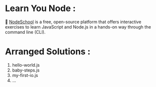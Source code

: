 # Learn You Node :
🧠 [NodeSchool](https://nodeschool.io/) is a free, open-source platform that offers interactive exercises to learn JavaScript and Node.js in a hands-on way through the command line (CLI).

# Arranged Solutions :

1. hello-world.js
2. baby-steps.js
3. my-first-io.js
4. ...
